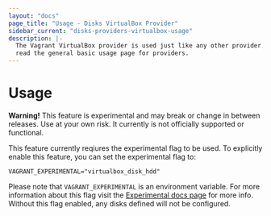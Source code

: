 ```yaml
---
layout: "docs"
page_title: "Usage - Disks VirtualBox Provider"
sidebar_current: "disks-providers-virtualbox-usage"
description: |-
  The Vagrant VirtualBox provider is used just like any other provider. Please
  read the general basic usage page for providers.
---
```


# Usage

<div class="alert alert-warning">
  <strong>Warning!</strong> This feature is experimental and may break or
  change in between releases. Use at your own risk. It currently is not officially
  supported or functional.

  This feature currently reqiures the experimental flag to be used. To explicitly enable this feature, you can set the experimental flag to:

  ```
  VAGRANT_EXPERIMENTAL="virtualbox_disk_hdd"
  ```

  Please note that `VAGRANT_EXPERIMENTAL` is an environment variable. For more
  information about this flag visit the [Experimental docs page](/docs/experimental/)
  for more info. Without this flag enabled, any disks defined will not be configured.
</div>
